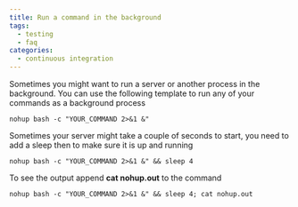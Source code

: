 ```yaml
---
title: Run a command in the background
tags:
  - testing
  - faq
categories:
  - continuous integration
---
```

Sometimes you might want to run a server or another process in the background. You can use the following template to run any of your commands as a background process

~~~shell
nohup bash -c "YOUR_COMMAND 2>&1 &"
~~~

Sometimes your server might take a couple of seconds to start, you need to add a sleep then to make sure it is up and running

~~~shell
nohup bash -c "YOUR_COMMAND 2>&1 &" && sleep 4
~~~

To see the output append **cat nohup.out** to the command

~~~shell
nohup bash -c "YOUR_COMMAND 2>&1 &" && sleep 4; cat nohup.out
~~~
